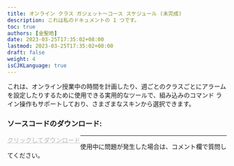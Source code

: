 ```yaml
---
title: オンライン クラス ガジェット～コース スケジュール (未完成)
description: これは私のドキュメントの 1 つです。
toc: true
authors: [金聖皓]
date: 2023-03-25T17:35:02+08:00
lastmod: 2023-03-25T17:35:02+08:00
draft: false
weight: 4
isCJKLanguage: true
---
```

これは、オンライン授業中の時間を計画したり、週ごとのクラスごとにアラームを設定したりするために使用できる実用的なツールで、組み込みのコマンド ライン操作もサポートしており、さまざまなスキンから選択できます。

<style>
	.DDot{
		text-decoration:underline;
		text-decoration-style:dotted;
		float:left;
		color:#b5b5b5;
	}
</style>


### ソースコードのダウンロード:<br/>
<a href="/vbprojects/schedule.rar" class="DDot">クリックしてダウンロード</a>



----------
使用中に問題が発生した場合は、コメント欄で質問してください。